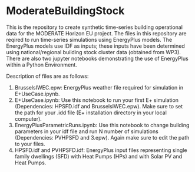 # ModerateBuildingStock
This is the repository to create synthetic time-series building operational data for the MODERATE Horizon EU project. 
The files in this repository are reqired to run time-series simulations using EnergyPlus models. The EnergyPlus models use IDF as inputs; these inputs have been determined using national/regional building stock cluster data (obtained from WP3). There are also two jupyter notebooks demonstrating the use of EnergyPlus within a Python Environment. 

Description of files are as follows:
1. BrusselsIWEC.epw: EnergyPlus weather file required for simulation in E+UseCase.ipynb.
2. E+UseCase.ipynb: Use this notebook to run your first E+ simulation (Dependencies: HPSFD.idf and BrusselsIWEC.epw). Make sure to set the path for your .idd file (E+ installation directory in your local computer).
3. EnergyPlusParametricRuns.ipynb: Use this notebook to change building parameters in your idf file and run N number of simulations (Dependencies: PVHPSFD and 3.epw). Again make sure to edit the path to your files.
4. HPSFD.idf and PVHPSFD.idf: EnergyPlus input files representing single family dwellings (SFD) with Heat Pumps (HPs) and with Solar PV and Heat Pumps. 
